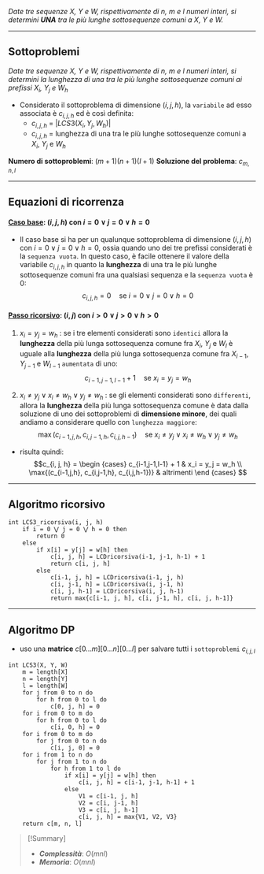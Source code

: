 *Date tre sequenze $X$, $Y$ e $W$, rispettivamente di $n$, $m$ e $l$ numeri interi, si determini **UNA** tra le più lunghe sottosequenze comuni a $X$, $Y$ e $W$.*

---
## Sottoproblemi

*Date tre sequenze $X$, $Y$ e $W$, rispettivamente di $n$, $m$ e $l$ numeri interi, si determini la lunghezza di una tra le più lunghe sottosequenze comuni ai prefissi $X_i$, $Y_j$ e $W_h$*

- Considerato il sottoproblema di dimensione $(i, j, h)$, la `variabile` ad esso associata è $c_{i,j, h}$ ed è così definita:
	- $c_{i,j,h}$ = $|LCS3(X_i, Y_j, W_h)|$
	- $c_{i,j,h}$ = lunghezza di una tra le più lunghe sottosequenze comuni a $X_i$, $Y_j$ e $W_h$

**Numero di sottoproblemi**: $(m+1)(n+1)(l+1)$
**Soluzione del problema**: $c_{m, n, l}$

---
## Equazioni di ricorrenza
#### <u>**Caso base**</u>: $(i, j, h)$ con $i = 0 ∨ j = 0 ∨ h = 0$
- Il caso base si ha per un qualunque sottoproblema di dimensione $(i, j, h)$ con $i = 0 \lor j = 0 \lor h = 0$, ossia quando uno dei tre prefissi considerati è la `sequenza vuota`.
	In questo caso, è facile ottenere il valore della variabile $c_{i,j,h}$ in quanto la **lunghezza** di una tra le più lunghe sottosequenze comuni fra una qualsiasi sequenza e la `sequenza vuota` è 0:
$$ c_{i,j,h} = 0 \quad\text{se } i = 0 \lor j = 0 \lor h = 0$$

#### <u>**Passo ricorsivo**</u>: $(i, j)$ con $i > 0 ∨ j > 0 ∨ h > 0$
1. $x_i = y_j = w_h$ : 
	se i tre elementi considerati sono `identici` allora la **lunghezza** della più lunga sottosequenza comune fra $X_i$, $Y_j$ e $W_l$ è uguale alla **lunghezza** della più lunga sottosequenza comune fra $X_{i−1}$, $Y_{j−1}$ e $W_{l-1}$ `aumentata` di uno:
$$c_{i-1,j-1,l-1} + 1 \quad\text{se } x_i = y_j = w_h$$

2. $x_i \neq y_j \lor x_i \neq w_h \lor y_j \neq w_h$ : 
	se gli elementi considerati sono `differenti`, allora la **lunghezza** della più lunga sottosequenza comune è data dalla soluzione di uno dei sottoproblemi di **dimensione minore**, dei quali andiamo a considerare quello con `lunghezza maggiore`: 
$$\max{(c_{i-1,j,h}, c_{i,j-1,h}, c_{i,j,h-1})} \quad\text{se } x_i \neq y_j \lor x_i \neq w_h \lor y_j \neq w_h$$
- risulta quindi:
$$c_{i, j, h} = 
\begin {cases} 
c_{i-1,j-1,l-1} + 1 & x_i = y_j = w_h \\
\max{(c_{i-1,j,h}, c_{i,j-1,h}, c_{i,j,h-1})} & altrimenti
\end {cases}
$$
---
## Algoritmo ricorsivo

``` Pseudocodice TI:"LCS3_ricorsiva" "FOLD"
int LCS3_ricorsiva(i, j, h)
	if i = 0 ⋁ j = 0 ⋁ h = 0 then 
		return 0 
	else 
		if x[i] = y[j] = w[h] then 
			c[i, j, h] = LCDricorsiva(i-1, j-1, h-1) + 1 
			return c[i, j, h]
		else
			c[i-1, j, h] = LCDricorsiva(i-1, j, h) 
			c[i, j-1, h] = LCDricorsiva(i, j-1, h) 
			c[i, j, h-1] = LCDricorsiva(i, j, h-1)
			return max{c[i-1, j, h], c[i, j-1, h], c[i, j, h-1]}
```

---
## Algoritmo DP

- uso una **matrice** $c[0...m][0...n][0...l]$ per salvare tutti i `sottoproblemi` $c_{i, j, l}$

``` Pseudocodice TI:"LCS3" "FOLD"
int LCS3(X, Y, W) 
	m = length[X]
	n = length[Y]
	l = length[W]
	for j from 0 to n do
		for h from 0 to l do
			c[0, j, h] = 0
	for i from 0 to m do
		for h from 0 to l do
			c[i, 0, h] = 0
	for i from 0 to m do
		for j from 0 to n do
			c[i, j, 0] = 0
	for i from 1 to n do
		for j from 1 to n do
			for h from 1 to l do 
				if x[i] = y[j] = w[h] then
					c[i, j, h] = c[i-1, j-1, h-1] + 1
				else
					V1 = c[i-1, j, h]
					V2 = c[i, j-1, h]
					V3 = c[i, j, h-1]
					c[i, j, h] = max{V1, V2, V3}
	return c[m, n, l]
```

> [!Summary]
> - ***Complessità***: $O(mnl)$
> - ***Memoria***: $O(mnl)$
